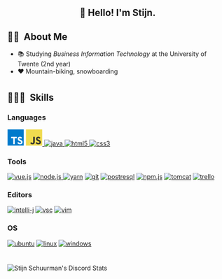 <h2 style="font-weight: bold" align="center">👋 Hello! I'm Stijn.</h2>


## 🙋🏼&nbsp; **About Me**
+ 📚 Studying _Business Information Technology_ at the University of Twente (2nd year)
+ :heart: Mountain-biking, snowboarding

#

## 🧑🏼‍💻&nbsp; **Skills**
### Languages
<p align="left">

<!-- typescript -->
<a href="https://www.typescriptlang.org/" target="_blank"> <img src="https://raw.githubusercontent.com/devicons/devicon/master/icons/typescript/typescript-original.svg" alt="typescript" width="38" height="38"/></a>
<a href="https://developer.mozilla.org/en-US/docs/Web/JavaScript" target="_blank"> <img src="https://raw.githubusercontent.com/devicons/devicon/master/icons/javascript/javascript-original.svg" alt="javascript" width="38" height="38"/> </a><!-- java -->
<a href="https://www.oracle.com/java/technologies/" target="_blank"> <img src="https://cdn.jsdelivr.net/gh/devicons/devicon/icons/java/java-original-wordmark.svg" alt="java" width="40" height="40"/> </a>
<a href="https://en.wikipedia.org/wiki/HTML5" target="_blank"> <img src="https://cdn.jsdelivr.net/gh/devicons/devicon/icons/html5/html5-plain-wordmark.svg" alt="html5" width="40" height="40"/> </a>
<a href="https://en.wikipedia.org/wiki/CSS" target="_blank"> <img src="https://cdn.jsdelivr.net/gh/devicons/devicon/icons/css3/css3-plain-wordmark.svg" alt="css3" width="40" height="40"/> </a>    
</p>

<!-- &nbsp; -->
### Tools
<p align="left">

<a href="https://vuejs.org/" target="_blank"><img src="https://cdn.jsdelivr.net/gh/devicons/devicon/icons/vuejs/vuejs-original-wordmark.svg" alt="vue.js" width="38" height="38"/></a>
<a href="https://nodejs.org/en/about/" target="_blank"><img src="https://cdn.jsdelivr.net/gh/devicons/devicon/icons/nodejs/nodejs-original.svg" alt="node.js" width="40" height="40"/> </a>
<a href="https://yarnpkg.com/" target="_blank"><img src="https://cdn.jsdelivr.net/gh/devicons/devicon/icons/yarn/yarn-original.svg" alt="yarn" width="40" height="40"/></a>
<a href="https://git-scm.com/" target="_blank"><img src="https://cdn.jsdelivr.net/gh/devicons/devicon/icons/git/git-original.svg" alt="git" width="40" height="40"></a>
<a href="https://www.postgresql.org/" target="_blank"><img src="https://cdn.jsdelivr.net/gh/devicons/devicon/icons/postgresql/postgresql-plain-wordmark.svg" alt="postresql" width="40" height="40"/></a>
<a href="https://www.npmjs.com/" target="_blank"><img src="https://cdn.jsdelivr.net/gh/devicons/devicon/icons/npm/npm-original-wordmark.svg" alt="npm.js" width="40" height="40"/></a>
<a href="http://tomcat.apache.org/" target="_blank"><img src="https://cdn.jsdelivr.net/gh/devicons/devicon/icons/tomcat/tomcat-original.svg" alt="tomcat" width="40" height="40"/></a>
<a href="https://trello.com/" target="_blank"><img src="https://cdn.jsdelivr.net/gh/devicons/devicon/icons/trello/trello-plain-wordmark.svg" alt="trello" width="40" height="40"/></a>

</p>


### Editors

<p align="left">


<a href="https://www.jetbrains.com/idea/" target="_blank"><img src="https://upload.wikimedia.org/wikipedia/commons/9/9c/IntelliJ_IDEA_Icon.svg" alt="intelli-j" width="40" height="40"></a>
<a href="https://code.visualstudio.com/" target="_blank"><img src="https://user-images.githubusercontent.com/674621/71187801-14e60a80-2280-11ea-94c9-e56576f76baf.png" alt="vsc" width="40" height="40" ></a>
<a href="https://www.vim.org/" target="_blank"><img src="https://cdn.jsdelivr.net/gh/devicons/devicon/icons/vim/vim-original.svg" alt="vim" width="40" height="40"/></a>

</p>

### OS
<a href="https://ubuntu.com/" target="_blank"><img src="https://cdn.jsdelivr.net/gh/devicons/devicon/icons/ubuntu/ubuntu-plain.svg" alt="ubuntu" width="40" height="40" /></a>
<a href="https://www.linux.org/" target="_blank"><img src="https://cdn.jsdelivr.net/gh/devicons/devicon/icons/linux/linux-original.svg" alt="linux" width="40" height="40"/></a>
<a href="https://www.microsoft.com/nl-nl/windows/" target="_blank"><img src="https://cdn.jsdelivr.net/gh/devicons/devicon/icons/windows8/windows8-original.svg" alt="windows" width="40" height="40"/></a>


#

![Stijn Schuurman's Discord Stats](https://github-readme-stats.vercel.app/api?username=Luducrous&show_icons=true&theme=vue-dark)


#
